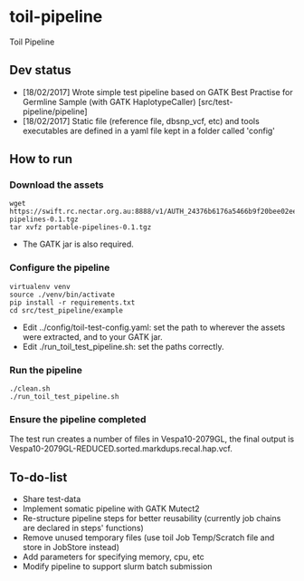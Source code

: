 # toil-pipeline
Toil Pipeline

## Dev status
- [18/02/2017] Wrote simple test pipeline based on GATK Best Practise for Germline Sample (with GATK HaplotypeCaller) [src/test-pipeline/pipeline]
- [18/02/2017] Static file (reference file, dbsnp_vcf, etc) and tools executables are defined in a yaml file kept in a folder called 'config' 

## How to run

### Download the assets
```
wget https://swift.rc.nectar.org.au:8888/v1/AUTH_24376b6176a5466b9f20bee02ee1f182/portable-pipelines-0.1.tgz
tar xvfz portable-pipelines-0.1.tgz
```

* The GATK jar is also required.

### Configure the pipeline
```
virtualenv venv
source ./venv/bin/activate
pip install -r requirements.txt
cd src/test_pipeline/example
```

* Edit ../config/toil-test-config.yaml: set the path to wherever the assets were extracted, and to your GATK jar. 
* Edit ./run_toil_test_pipeline.sh: set the paths correctly.

### Run the pipeline

```
./clean.sh
./run_toil_test_pipeline.sh
```

### Ensure the pipeline completed
The test run creates a number of files in Vespa10-2079GL, the final output is Vespa10-2079GL-REDUCED.sorted.markdups.recal.hap.vcf.


## To-do-list
* Share test-data 
* Implement somatic pipeline with GATK Mutect2
* Re-structure pipeline steps for better reusability (currently job chains are declared in steps' functions)
* Remove unused temporary files (use toil Job Temp/Scratch file and store in JobStore instead)
* Add parameters for specifying memory, cpu, etc
* Modify pipeline to support slurm batch submission
